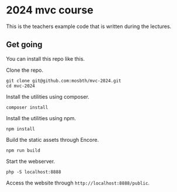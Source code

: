 # 2024 mvc course

This is the teachers example code that is written during the lectures.



## Get going

You can install this repo like this.

Clone the repo.

```
git clone git@github.com:mosbth/mvc-2024.git
cd mvc-2024
```

Install the utilities using composer.

```
composer install
```

Install the utilities using npm.

```
npm install
```

Build the static assets through Encore.

```
npm run build
```

Start the webserver.

```
php -S localhost:8888
```

Access the website through `http://localhost:8888/public`.

